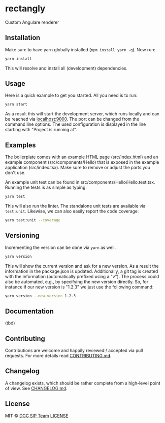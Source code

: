 # rectangly

Custom Angulare renderer

## Installation

Make sure to have yarn globally installed (`npm install yarn -g`). Now run:

```sh
yarn install
```

This will resolve and install all (development) dependencies.

## Usage

Here is a quick example to get you started. All you need is to run:

```sh
yarn start
```

As a result this will start the development server, which runs locally and can be reached via [localhost:9000](http://localhost:9000). The port can be changed from the command line options. The used configuration is displayed in the line starting with "Project is running at".

## Examples

The boilerplate comes with an example HTML page (src/index.html) and an example component (src/components/Hello) that is exposed in the example application (src/index.tsx). Make sure to remove or adjust the parts you don't use.

An example unit test can be found in src/components/Hello/Hello.test.tsx. Running the tests is as simple as typing:

```sh
yarn test
```

This will also run the linter. The standalone unit tests are available via `test:unit`. Likewise, we can also easily report the code coverage:

```sh
yarn test:unit --coverage
```

## Versioning

Incrementing the version can be done via `yarn` as well.

```sh
yarn version
```

This will show the current version and ask for a new version. As a result the information in the package.json is updated. Additionally, a git tag is created with the information (automatically prefixed using a "v"). The process could also be automated, e.g., by specifying the new version directly. So, for instance if our new version is "1.2.3" we just use the following command:

```sh
yarn version --new-version 1.2.3
```

## Documentation

(tbd)

## Contributing

Contributions are welcome and happily reviewed / accepted via pull requests. For more details read [CONTRIBUTING.md](CONTRIBUTING.md).

## Changelog

A changelog exists, which should be rather complete from a high-level point of view. See [CHANGELOG.md](CHANGELOG.md).

## License

MIT © [DCC SIP Team](developer.zeiss.com)
[LICENSE](LICENSE.md)

